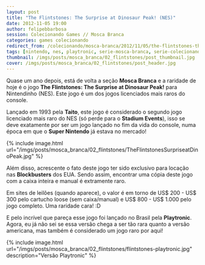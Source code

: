 ```yaml
---
layout: post
title: "The Flintstones: The Surprise at Dinosaur Peak! (NES)"
date: 2012-11-05 19:00
author: felipebbarbosa
session: Colecionando Games // Mosca Branca
categories: games colecionando
redirect_from: /colecionando/mosca-branca/2012/11/05/the-flintstones-the-surprise-at-dinosaur-peak-nes.html
tags: [nintendo, nes, playtronic, serie-mosca-branca, serie-colecionando-games]
thumbnail: /imgs/posts/mosca_branca/02_flintstones/post_thumbnail.jpg
cover: /imgs/posts/mosca_branca/02_flintstones/post_header.jpg
---
```


Quase um ano depois, está de volta a seção **Mosca Branca** e a raridade de hoje é o jogo **The Flintstones: The Surprise at Dinosaur Peak!** para Nintendinho (NES). Este jogo é um dos jogos licenciados mais raros do console.

<!--more-->

Lançado em 1993 pela **Taito**, este jogo é considerado o segundo jogo licenciado mais raro do NES (só perde para o **Stadium Events**), isso se deve exatamente por ser um jogo lançado no fim da vida do console, numa época em que o **Super Nintendo** já estava no mercado!

{% include image.html
  url="/imgs/posts/mosca_branca/02_flintstones/TheFlintstonesSurpriseatDinoPeak.jpg" %}

Além disso, acrescente o fato deste jogo ter sido exclusivo para locação nas **Blockbusters** dos EUA. Sendo assim, encontrar uma cópia deste jogo com a caixa inteira e manual é extramente raro.

Em sites de leilões (quando aparece), o valor é em torno de US$ 200 - US$ 300 pelo cartucho loose (sem caixa/manual) e US$ 800 - US$ 1.000 pelo jogo completo. Uma raridade cara! :D

E pelo incrível que pareça esse jogo foi lançado no Brasil pela **Playtronic**. Agora, eu já não sei se essa versão chega a ser tão rara quanto a versão americana, mas também é considerado um jogo raro por aqui!

{% include image.html
  url="/imgs/posts/mosca_branca/02_flintstones/flintstones-playtronic.jpg"
  description="Versão Playtronic" %}
